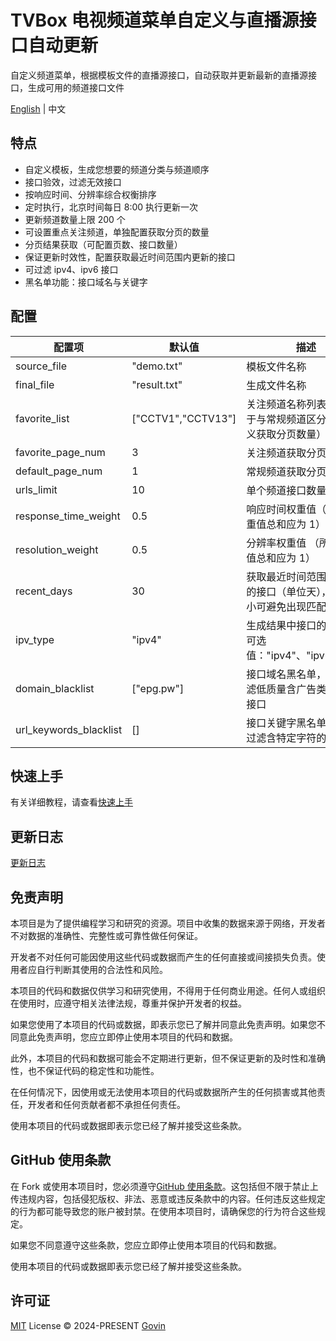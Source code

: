 # TVBox 电视频道菜单自定义与直播源接口自动更新

自定义频道菜单，根据模板文件的直播源接口，自动获取并更新最新的直播源接口，生成可用的频道接口文件

[English](./README-EN.md) | 中文

## 特点

- 自定义模板，生成您想要的频道分类与频道顺序
- 接口验效，过滤无效接口
- 按响应时间、分辨率综合权衡排序
- 定时执行，北京时间每日 8:00 执行更新一次
- 更新频道数量上限 200 个
- 可设置重点关注频道，单独配置获取分页的数量
- 分页结果获取（可配置页数、接口数量）
- 保证更新时效性，配置获取最近时间范围内更新的接口
- 可过滤 ipv4、ipv6 接口
- 黑名单功能：接口域名与关键字

## 配置

| 配置项                 | 默认值             | 描述                                                               |
| ---------------------- | ------------------ | ------------------------------------------------------------------ |
| source_file            | "demo.txt"         | 模板文件名称                                                       |
| final_file             | "result.txt"       | 生成文件名称                                                       |
| favorite_list          | ["CCTV1","CCTV13"] | 关注频道名称列表（仅用于与常规频道区分，自定义获取分页数量）       |
| favorite_page_num      | 3                  | 关注频道获取分页数量                                               |
| default_page_num       | 1                  | 常规频道获取分页数量                                               |
| urls_limit             | 10                 | 单个频道接口数量                                                   |
| response_time_weight   | 0.5                | 响应时间权重值（所有权重值总和应为 1）                             |
| resolution_weight      | 0.5                | 分辨率权重值 （所有权重值总和应为 1）                              |
| recent_days            | 30                 | 获取最近时间范围内更新的接口（单位天），适当减小可避免出现匹配问题 |
| ipv_type               | "ipv4"             | 生成结果中接口的类型，可选值："ipv4"、"ipv6"、"all"                |
| domain_blacklist       | ["epg.pw"]         | 接口域名黑名单，用于过滤低质量含广告类域名的接口                   |
| url_keywords_blacklist | []                 | 接口关键字黑名单，用于过滤含特定字符的接口                         |

## 快速上手

有关详细教程，请查看[快速上手](./docs/tutorial.md)

## 更新日志

[更新日志](./CHANGELOG.md)

## 免责声明

本项目是为了提供编程学习和研究的资源。项目中收集的数据来源于网络，开发者不对数据的准确性、完整性或可靠性做任何保证。

开发者不对任何可能因使用这些代码或数据而产生的任何直接或间接损失负责。使用者应自行判断其使用的合法性和风险。

本项目的代码和数据仅供学习和研究使用，不得用于任何商业用途。任何人或组织在使用时，应遵守相关法律法规，尊重并保护开发者的权益。

如果您使用了本项目的代码或数据，即表示您已了解并同意此免责声明。如果您不同意此免责声明，您应立即停止使用本项目的代码和数据。

此外，本项目的代码和数据可能会不定期进行更新，但不保证更新的及时性和准确性，也不保证代码的稳定性和功能性。

在任何情况下，因使用或无法使用本项目的代码或数据所产生的任何损害或其他责任，开发者和任何贡献者都不承担任何责任。

使用本项目的代码或数据即表示您已经了解并接受这些条款。

## GitHub 使用条款

在 Fork 或使用本项目时，您必须遵守[GitHub 使用条款](https://docs.github.com/cn/github/site-policy/github-terms-of-service)。这包括但不限于禁止上传违规内容，包括侵犯版权、非法、恶意或违反条款中的内容。任何违反这些规定的行为都可能导致您的账户被封禁。在使用本项目时，请确保您的行为符合这些规定。

如果您不同意遵守这些条款，您应立即停止使用本项目的代码和数据。

使用本项目的代码或数据即表示您已经了解并接受这些条款。

## 许可证

[MIT](./LICENSE) License &copy; 2024-PRESENT [Govin](https://github.com/guovin)
